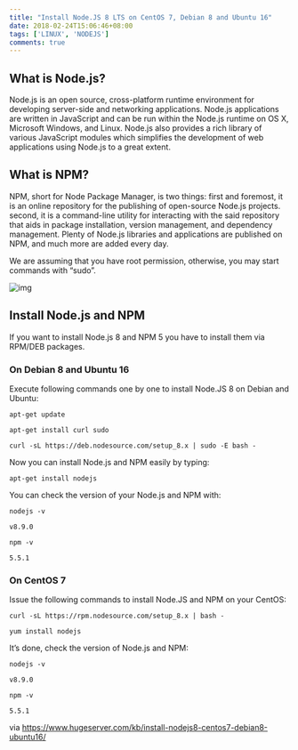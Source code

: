 ```yaml
---
title: "Install Node.JS 8 LTS on CentOS 7, Debian 8 and Ubuntu 16"
date: 2018-02-24T15:06:46+08:00
tags: ['LINUX', 'NODEJS']
comments: true
---
```


## What is Node.js?

Node.js is an open source, cross-platform runtime environment for developing server-side and networking applications. Node.js applications are written in JavaScript and can be run within the Node.js runtime on OS X, Microsoft Windows, and Linux. Node.js also provides a rich library of various JavaScript modules which simplifies the development of web applications using Node.js to a great extent.

## What is NPM?

NPM, short for Node Package Manager, is two things: first and foremost, it is an online repository for the publishing of open-source Node.js projects. second, it is a command-line utility for interacting with the said repository that aids in package installation, version management, and dependency management. Plenty of Node.js libraries and applications are published on NPM, and much more are added every day.

We are assuming that you have root permission, otherwise, you may start commands with “sudo”.

![img](https://www.hugeserver.com/kb/wp-content/uploads/2017/11/Java-9-The-Advanced-Java-SE-9-Platform-its-Dynamic-Features.jpg)

## Install Node.js and NPM

If you want to install Node.js 8 and NPM 5 you have to install them via RPM/DEB packages.

### On Debian 8 and Ubuntu 16

Execute following commands one by one to install Node.JS 8 on Debian and Ubuntu:

```
apt-get update

apt-get install curl sudo

curl -sL https://deb.nodesource.com/setup_8.x | sudo -E bash -
```

Now you can install Node.js and NPM easily by typing:

```
apt-get install nodejs
```

You can check the version of your Node.js and NPM with:

```
nodejs -v

v8.9.0

npm -v

5.5.1
```

### On CentOS 7

Issue the following commands to install Node.JS and NPM on your CentOS:

```
curl -sL https://rpm.nodesource.com/setup_8.x | bash -

yum install nodejs
```

It’s done, check the version of Node.js and NPM:

```
nodejs -v

v8.9.0

npm -v

5.5.1
```

via <https://www.hugeserver.com/kb/install-nodejs8-centos7-debian8-ubuntu16/>
